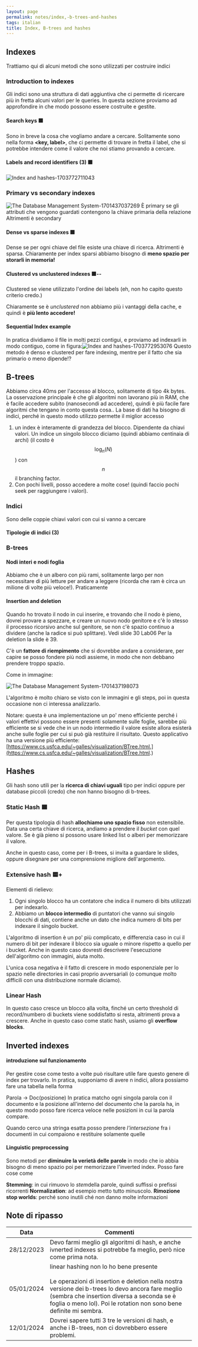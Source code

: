 ```yaml
---
layout: page
permalink: notes/index,-b-trees-and-hashes
tags: italian
title: Index, B-trees and hashes
---
```


## Indexes

Trattiamo qui di alcuni metodi che sono utilizzati per costruire indici

### Introduction to indexes

Gli indici sono una struttura di dati aggiuntiva che ci permette di ricercare più in fretta alcuni valori per le queries. In questa sezione proviamo ad approfondire in che modo possono essere costruite e gestite.

#### Search keys 🟩

Sono in breve la cosa che vogliamo andare a cercare. Solitamente sono nella forma
**<key, label>**, che ci permette di trovare in fretta il label, che si potrebbe intendere come il valore che noi stiamo provando a cercare.
#### Labels and record identifiers (3) 🟩
<img src="/images/notes/Index and hashes-1703772711043.jpeg" alt="Index and hashes-1703772711043">

### Primary vs secondary indexes
<img src="/images/notes/The Database Management System-1701437037269.jpeg" alt="The Database Management System-1701437037269">
È primary se gli attributi che vengono guardati contengono la chiave primaria della relazione
Altrimenti è secondary

#### Dense vs sparse indexes 🟩

Dense se per ogni chiave del file esiste una chiave di ricerca. Altrimenti è sparsa.
Chiaramente per index sparsi abbiamo bisogno di **meno spazio per storarli in memoria!**
#### Clustered vs unclustered indexes 🟩--
Clustered se viene utilizzato l'ordine dei labels (eh, non ho capito questo criterio credo.)

Chiaramente se è *unclustered* non abbiamo più i vantaggi della cache, e quindi è **più lento accedere!**


#### Sequential Index example

In pratica dividiamo il file in molti pezzi contigui, e proviamo ad indexarli in modo contiguo, come in figura:<img src="/images/notes/Index and hashes-1703772953076.jpeg" alt="Index and hashes-1703772953076">
Questo metodo è denso e clustered per fare indexing, mentre per il fatto che sia primario o meno dipende!?
## B-trees
Abbiamo circa 40ms per l'accesso al blocco, solitamente di tipo 4k bytes. La osservazione principale è che gli algoritmi non lavorano più in RAM, che è facile accedere subito (nanosecondi ad accedere), quindi è più facile fare algoritmi che tengano in conto questa cosa..
La base di dati ha bisogno di indici, perché in questo modo utilizzo permette il miglior accesso

1. un index è interamente di grandezza del blocco. Dipendente da chiavi valori. Un indice un singolo blocco diciamo (quindi abbiamo centinaia di archi) (il costo è $$\log_{n}(N)$$) con $$n$$ il branching factor.
2. Con pochi livelli, posso accedere a molte cose! (quindi faccio pochi seek per raggiungere i valori).


### Indici
Sono delle coppie chiavi valori con cui si vanno a cercare 

#### Tipologie di indici (3)


### B-trees

#### Nodi interi e nodi foglia
Abbiamo che è un albero con più rami, solitamente largo per non necessitare di più letture per andare a leggere (ricorda che ram è circa un milione di volte più veloce!).
Praticamente 

#### Insertion and deletion
Quando ho trovato il nodo in cui inserire, e trovando che il nodo è pieno, dovrei provare a spezzare, e creare un nuovo nodo genitore e c'è lo stesso il processo ricorsivo anche sul genitore, se non c'è spazio continuo a dividere (anche la radice si può splittare).
Vedi slide 30 Lab06
Per la deletion la slide è 39.

C'è un **fattore di riempimento** che si dovrebbe andare a considerare, per capire se posso fondere più nodi assieme, in modo che non debbano prendere troppo spazio.

Come in immagine:

<img src="/images/notes/The Database Management System-1701437198073.jpeg" alt="The Database Management System-1701437198073">




L'algoritmo è molto chiaro se visto con le immagini e gli steps, poi in questa occasione non ci interessa analizzarlo.

Notare: questa è una implementazione un po' meno efficiente perché i valori effettivi possono essere presenti solamente sulle foglie, sarebbe più efficiente se si vede che in un nodo intermedio il valore esiste allora esisterà anche sulle foglie per cui si può già restituire il risultato.
Questo applicativo ha una versione più efficiente: [https://www.cs.usfca.edu/~galles/visualization/BTree.html.](https://www.cs.usfca.edu/~galles/visualization/BTree.html.)
## Hashes

Gli hash sono utili per la **ricerca di chiavi uguali** tipo per indici oppure per database piccoli (credo) che non hanno bisogno di b-trees.
### Static Hash 🟩
Per questa tipologia di hash **allochiamo uno spazio fisso** non estensibile.
Data una certa chiave di ricerca, andiamo a prendere il *bucket* con quel valore.
Se è già pieno si possono usare linked list o alberi per memorizzare il valore.

Anche in questo caso, come per i B-trees, si invita a guardare le slides, oppure disegnare per una comprensione migliore dell'argomento.
### Extensive hash 🟨+
Elementi di rielievo:
1. Ogni singolo blocco ha un contatore che indica il numero di bits utilizzati per indexarlo.
2. Abbiamo un **blocco intermedio** di puntatori che vanno sui singolo blocchi di dati, contiene anche un dato che indica numero di bits per indexare il singolo bucket.

L'algoritmo di insertion è un po' più complicato, e differenzia caso in cui il numero di bit per indexare il blocco sia uguale o minore rispetto a quello per i bucket.
Anche in questo caso dovresti descrivere l'esecuzione dell'algoritmo con immagini, aiuta molto.

L'unica cosa negativa è il fatto di crescere in modo esponenziale per lo spazio nelle directories in casi proprio avversariali (o comunque molto difficili con una distribuzione normale diciamo).
### Linear Hash

In questo caso cresce un blocco alla volta, finché un certo threshold di record/numbero di buckets viene soddisfatto si resta, altrimenti prova a crescere.
Anche in questo caso come static hash, usiamo gli **overflow blocks**.

## Inverted indexes

#### introduzione sul funzionamento
Per gestire cose come testo a volte può risultare utile fare questo genere di index per trovarlo.
In pratica, supponiamo di avere n indici, allora possiamo fare una tabella nella forma

Parola -> Doc(posizione)
In pratica matcho ogni singola parola con il documento e la posizione all'interno del documento che la parola ha, in questo modo posso fare ricerca veloce nelle posizioni in cui la parola compare.

Quando cerco una stringa esatta posso prendere *l'intersezione* fra i documenti in cui compaiono e restituire solamente quelle

#### Linguistic preprocessing
Sono metodi per **diminuire la verietà delle parole** in modo che io abbia bisogno di meno spazio poi per memorizzare l'inverted index.
Posso fare cose come

**Stemming**: in cui rimuovo lo *stem*della parole, quindi suffissi o prefissi ricorrenti
**Normalization**: ad esempio metto tutto minuscolo.
**Rimozione stop worlds**: perché sono inutili ché non danno molte informazioni
## Note di ripasso

| Data | Commenti |
| ---- | ---- |
| 28/12/2023 | Devo farmi meglio gli algoritmi di hash, e anche ivnerted indexes si potrebbe fa meglio, però nice come prima nota. |
| 05/01/2024 | linear hashing non lo ho bene presente<br><br>Le operazioni di insertion e deletion nella nostra versione dei b-trees lo devo ancora fare meglio (sembra che insertion diversa a seconda se è foglia o meno lol). Poi le rotation non sono bene definite mi sembra. |
| 12/01/2024 | Dovrei sapere tutti 3 tre le versioni di hash, e anche i B-trees, non ci dovrebbero essere problemi. |